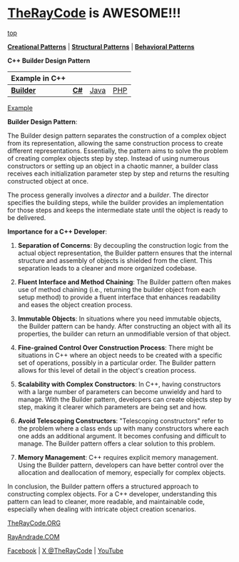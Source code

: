 # [TheRayCode](../../../README.md) is AWESOME!!!

[top](../README.md)

**[Creational Patterns](../README.md)** | **[Structural Patterns](../../Structural/README.md)** | **[Behavioral Patterns](../../Behavioral/README.md)**

**C++ Builder Design Pattern**

|Example in C++|   |   |   |
|---|---|---|---|
| [**Builder**](../Builder/README.md) | [**C#**](../../../Csharp/Creational/Builder/README.md) | [Java](../../../Java/Creational/Builder/README.md) | [PHP](../../../PHP/Creational/Builder/README.md) |

[Example](../README.md)

**Builder Design Pattern**:

The Builder design pattern separates the construction of a complex object from its representation, allowing the same construction process to create different representations. Essentially, the pattern aims to solve the problem of creating complex objects step by step. Instead of using numerous constructors or setting up an object in a chaotic manner, a builder class receives each initialization parameter step by step and returns the resulting constructed object at once.

The process generally involves a *director* and a *builder*. The director specifies the building steps, while the builder provides an implementation for those steps and keeps the intermediate state until the object is ready to be delivered.

**Importance for a C++ Developer**:

1. **Separation of Concerns**: By decoupling the construction logic from the actual object representation, the Builder pattern ensures that the internal structure and assembly of objects is shielded from the client. This separation leads to a cleaner and more organized codebase.

2. **Fluent Interface and Method Chaining**: The Builder pattern often makes use of method chaining (i.e., returning the builder object from each setup method) to provide a fluent interface that enhances readability and eases the object creation process.

3. **Immutable Objects**: In situations where you need immutable objects, the Builder pattern can be handy. After constructing an object with all its properties, the builder can return an unmodifiable version of that object.

4. **Fine-grained Control Over Construction Process**: There might be situations in C++ where an object needs to be created with a specific set of operations, possibly in a particular order. The Builder pattern allows for this level of detail in the object's creation process.

5. **Scalability with Complex Constructors**: In C++, having constructors with a large number of parameters can become unwieldy and hard to manage. With the Builder pattern, developers can create objects step by step, making it clearer which parameters are being set and how.

6. **Avoid Telescoping Constructors**: "Telescoping constructors" refer to the problem where a class ends up with many constructors where each one adds an additional argument. It becomes confusing and difficult to manage. The Builder pattern offers a clear solution to this problem.

7. **Memory Management**: C++ requires explicit memory management. Using the Builder pattern, developers can have better control over the allocation and deallocation of memory, especially for complex objects.

In conclusion, the Builder pattern offers a structured approach to constructing complex objects. For a C++ developer, understanding this pattern can lead to cleaner, more readable, and maintainable code, especially when dealing with intricate object creation scenarios.

[TheRayCode.ORG](https://www.TheRayCode.org)

[RayAndrade.COM](https://www.RayAndrade.com)

[Facebook](https://www.facebook.com/TheRayCode/) | [X @TheRayCode](https://www.x.com/TheRayCode/) | [YouTube](https://www.youtube.com/TheRayCode/)
